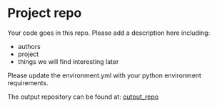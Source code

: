 # Project repo
Your code goes in this repo.
Please add a description here including:
- authors
- project
- things we will find interesting later


Please update the environment.yml with your python environment requirements.


The output repository can be found at:
[output_repo](https://github.com/cadet/RDM-Example-Characterize-Chromatographic-System-Output)
